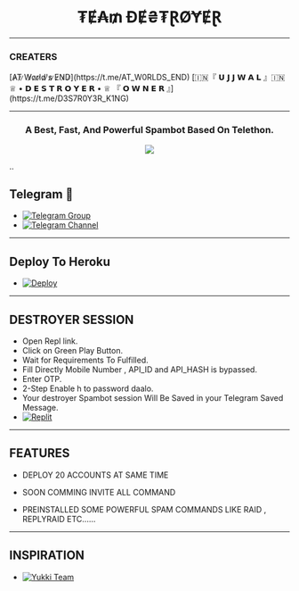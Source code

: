 <h1 align="center">
  <b>₮Ɇ₳₥ ĐɆ₴₮ⱤØɎɆⱤ </b>
</h1>

------
<h3>CREATERS</h3>
[A̷T̷ ̷W̷o̷r̷l̷d̷'̷s̷ ̷E̷N̷D̷](https://t.me/AT_W0RLDS_END)
[🇮🇳『 𝗨 𝗝 𝗝 𝗪 𝗔 𝗟 』🇮🇳 ♕ • 𝗗 𝗘 𝗦 𝗧 𝗥 𝗢 𝗬 𝗘 𝗥 • ♕ 『 𝗢 𝗪 𝗡 𝗘 𝗥 』](https://t.me/D3S7R0Y3R_K1NG)

------

<h3 align="center">
  <b>A Best, Fast, And Powerful Spambot Based On Telethon.</b>
</h3
  
  ------
  <p align="center" length="100" breadth="100" border="5">
  <img src="https://telegra.ph/file/86a0d28de28ea831cd508.jpg">
</p>
..


## Telegram 🏪
- [![Telegram Group](https://img.shields.io/badge/Telegram-Group-brightgreen)](https://t.me/TEAM_DESTROYER_ON_STRICK)
- [![Telegram Channel](https://img.shields.io/badge/Telegram-Channel-brightgreen)](https://t.me/DESTROYER_SPAMBOT)
  
  
------
## Deploy To Heroku
- [![Deploy](https://www.herokucdn.com/deploy/button.svg)](https://heroku.com/deploy?template=https://github.com/AT-WORLDS-END/DESTROYER-SPAMBOT)


------
## DESTROYER SESSION 
- Open Repl link.
- Click on Green Play Button.
- Wait for Requirements To Fulfilled.
- Fill Directly Mobile Number , API_ID and API_HASH is bypassed. 
- Enter OTP.
- 2-Step Enable h to password daalo.
- Your destroyer Spambot session Will Be Saved in your Telegram Saved Message.
- [![Replit](https://repl.it/badge/github/AT-WORLDS-END/DESTROYER-SPAMBOT)](https://replit.com/@AT-WORLDS-END/TEAM-DESTROYER-SPAM-BOT#main.py)

------
## FEATURES

- DEPLOY 20 ACCOUNTS AT SAME TIME

- SOON COMMING INVITE ALL COMMAND

- PREINSTALLED SOME POWERFUL SPAM COMMANDS LIKE RAID , REPLYRAID ETC......

------
## INSPIRATION 

- [![Yukki Team](https://img.shields.io/badge/Yukki-Team-brightblue)](https://t.me/officialyukki)

